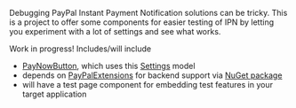 Debugging PayPal Instant Payment Notification solutions can be tricky. This is a project to offer some components for easier testing of IPN by letting you experiment with a lot of settings and see what works.

Work in progress! Includes/will include

- [PayNowButton](https://github.com/adamfoneil/PayPalComponents.RCL/blob/master/PayPalComponents.RCL/Components/PayNowButton.razor), which uses this [Settings](https://github.com/adamfoneil/PayPalComponents.RCL/blob/master/PayPalComponents.RCL/Models/Settings.cs) model
- depends on [PayPalExtensions](https://github.com/adamfoneil/PayPal.Extensions) for backend support via [NuGet package](https://github.com/adamfoneil/PayPalComponents.RCL/blob/master/PayPalComponents.RCL/PayPalComponents.RCL.csproj#L24)
- will have a test page component for embedding test features in your target application
